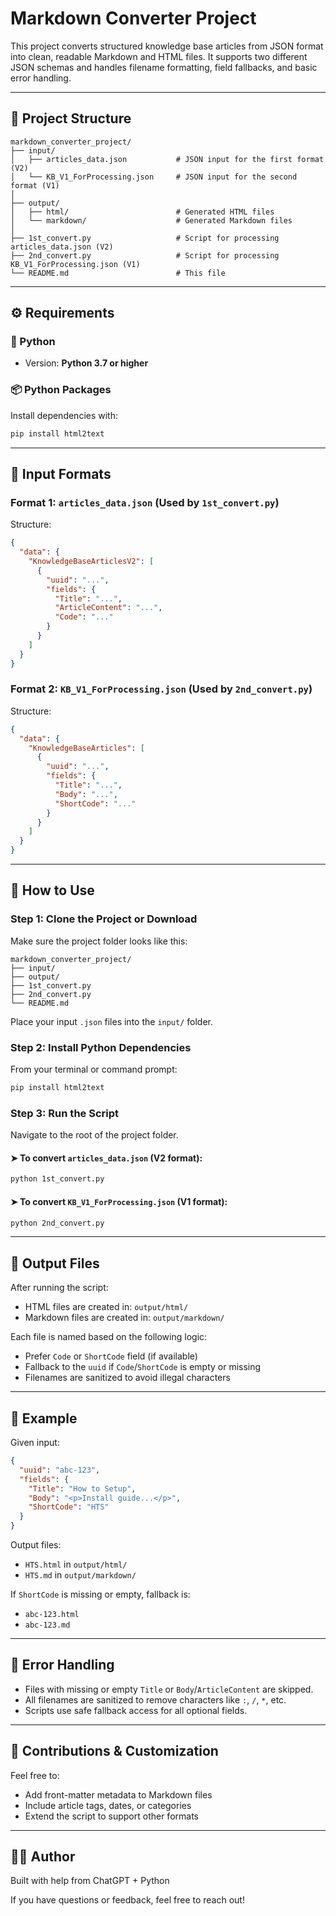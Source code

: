 # Markdown Converter Project

This project converts structured knowledge base articles from JSON format into clean, readable Markdown and HTML files.
It supports two different JSON schemas and handles filename formatting, field fallbacks, and basic error handling.

---

## 📁 Project Structure

```
markdown_converter_project/
├── input/
│   ├── articles_data.json           # JSON input for the first format (V2)
│   └── KB_V1_ForProcessing.json     # JSON input for the second format (V1)
│
├── output/
│   ├── html/                        # Generated HTML files
│   └── markdown/                    # Generated Markdown files
│
├── 1st_convert.py                   # Script for processing articles_data.json (V2)
├── 2nd_convert.py                   # Script for processing KB_V1_ForProcessing.json (V1)
└── README.md                        # This file
```

---

## ⚙️ Requirements

### 🐍 Python

- Version: **Python 3.7 or higher**

### 📦 Python Packages

Install dependencies with:

```bash
pip install html2text
```

---

## 🔄 Input Formats

### Format 1: `articles_data.json` (Used by `1st_convert.py`)

Structure:

```json
{
  "data": {
    "KnowledgeBaseArticlesV2": [
      {
        "uuid": "...",
        "fields": {
          "Title": "...",
          "ArticleContent": "...",
          "Code": "..."
        }
      }
    ]
  }
}
```

### Format 2: `KB_V1_ForProcessing.json` (Used by `2nd_convert.py`)

Structure:

```json
{
  "data": {
    "KnowledgeBaseArticles": [
      {
        "uuid": "...",
        "fields": {
          "Title": "...",
          "Body": "...",
          "ShortCode": "..."
        }
      }
    ]
  }
}
```

---

## 🚀 How to Use

### Step 1: Clone the Project or Download

Make sure the project folder looks like this:

```
markdown_converter_project/
├── input/
├── output/
├── 1st_convert.py
├── 2nd_convert.py
└── README.md
```

Place your input `.json` files into the `input/` folder.

### Step 2: Install Python Dependencies

From your terminal or command prompt:

```bash
pip install html2text
```

### Step 3: Run the Script

Navigate to the root of the project folder.

#### ➤ To convert `articles_data.json` (V2 format):

```bash
python 1st_convert.py
```

#### ➤ To convert `KB_V1_ForProcessing.json` (V1 format):

```bash
python 2nd_convert.py
```

---

## 📁 Output Files

After running the script:

- HTML files are created in: `output/html/`
- Markdown files are created in: `output/markdown/`

Each file is named based on the following logic:

- Prefer `Code` or `ShortCode` field (if available)
- Fallback to the `uuid` if `Code`/`ShortCode` is empty or missing
- Filenames are sanitized to avoid illegal characters

---

## 🧼 Example

Given input:

```json
{
  "uuid": "abc-123",
  "fields": {
    "Title": "How to Setup",
    "Body": "<p>Install guide...</p>",
    "ShortCode": "HTS"
  }
}
```

Output files:

- `HTS.html` in `output/html/`
- `HTS.md` in `output/markdown/`

If `ShortCode` is missing or empty, fallback is:

- `abc-123.html`
- `abc-123.md`

---

## 🧠 Error Handling

- Files with missing or empty `Title` or `Body`/`ArticleContent` are skipped.
- All filenames are sanitized to remove characters like `:`, `/`, `*`, etc.
- Scripts use safe fallback access for all optional fields.

---

## 🤝 Contributions & Customization

Feel free to:
- Add front-matter metadata to Markdown files
- Include article tags, dates, or categories
- Extend the script to support other formats

---

## 👨‍💻 Author

Built with help from ChatGPT + Python

If you have questions or feedback, feel free to reach out!
